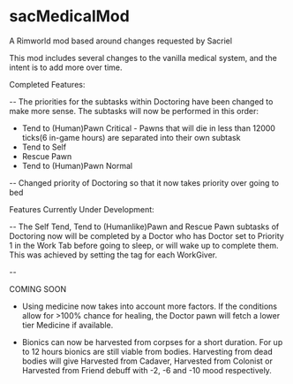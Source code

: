 # sacMedicalMod
A Rimworld mod based around changes requested by Sacriel

This mod includes several changes to the vanilla medical system, and the intent is to add more over time. 


Completed Features:

 -- The priorities for the subtasks within Doctoring have been changed to make more sense. The subtasks will now be performed in this order:
  - Tend to (Human)Pawn Critical - Pawns that will die in less than 12000 ticks(6 in-game hours) are separated into their own subtask
  - Tend to Self
  - Rescue Pawn
  - Tend to (Human)Pawn Normal
  
  
  -- Changed priority of Doctoring so that it now takes priority over going to bed
  
  
Features Currently Under Development:

 -- The Self Tend, Tend to (Humanlike)Pawn and Rescue Pawn subtasks of Doctoring now will be completed by a Doctor who has Doctor set to Priority 1 in the Work Tab before going to sleep, or will wake up to complete them. This was achieved by setting the <emergency> tag for each WorkGiver.  
  
  
  -- 

COMING SOON

- Using medicine now takes into account more factors. If the conditions allow for >100% chance for healing, the Doctor pawn will fetch a lower tier Medicine if available.

- Bionics can now be harvested from corpses for a short duration. For up to 12 hours bionics are still viable from bodies. Harvesting from dead bodies will give Harvested from Cadaver, Harvested from Colonist or Harvested from Friend debuff with -2, -6 and -10 mood respectively. 


